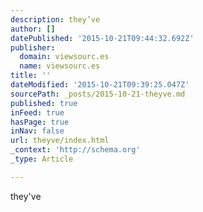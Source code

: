 ```yaml
---
description: they’ve
author: []
datePublished: '2015-10-21T09:44:32.692Z'
publisher:
  domain: viewsourc.es
  name: viewsourc.es
title: ''
dateModified: '2015-10-21T09:39:25.047Z'
sourcePath: _posts/2015-10-21-theyve.md
published: true
inFeed: true
hasPage: true
inNav: false
url: theyve/index.html
_context: 'http://schema.org'
_type: Article

---
```

they've